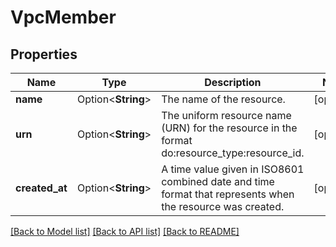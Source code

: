 # VpcMember

## Properties

Name | Type | Description | Notes
------------ | ------------- | ------------- | -------------
**name** | Option<**String**> | The name of the resource. | [optional]
**urn** | Option<**String**> | The uniform resource name (URN) for the resource in the format do:resource_type:resource_id. | [optional]
**created_at** | Option<**String**> | A time value given in ISO8601 combined date and time format that represents when the resource was created. | [optional]

[[Back to Model list]](../README.md#documentation-for-models) [[Back to API list]](../README.md#documentation-for-api-endpoints) [[Back to README]](../README.md)


